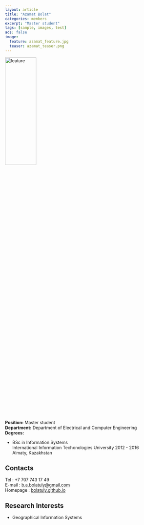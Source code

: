 ```yaml
---
layout: article
title: "Azamat Bolat"
categories: members
excerpt: "Master student"
tags: [sample, images, test]
ads: false
image:
  feature: azamat_feature.jpg
  teaser: azamat_teaser.png
---
```


<div><img style="width: 45%; height: 30%" src="{{ site.baseurl }}/images/{{ page.image.feature }}" alt="feature" ></div>

**Position:** Master student <br/>
**Department:** Department of Electrical and Computer Engineering <br/>
**Degrees:** <br/>
* BSc in Information Systems <br/>
International Information Techonologies University 2012 - 2016 <br/>
Almaty, Kazakhstan

## Contacts

Tel : +7 707 743 17 49 <br/>
E-mail : b.a.bolatuly@gmail.com <br/>
Homepage : <a target="_blank" href="https://bolatuly.github.io">bolatuly.github.io</a>

## Research Interests

* Geographical Information Systems
